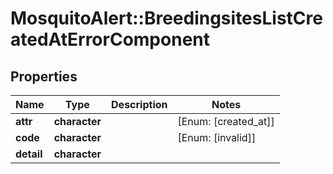 # MosquitoAlert::BreedingsitesListCreatedAtErrorComponent


## Properties
Name | Type | Description | Notes
------------ | ------------- | ------------- | -------------
**attr** | **character** |  | [Enum: [created_at]] 
**code** | **character** |  | [Enum: [invalid]] 
**detail** | **character** |  | 


